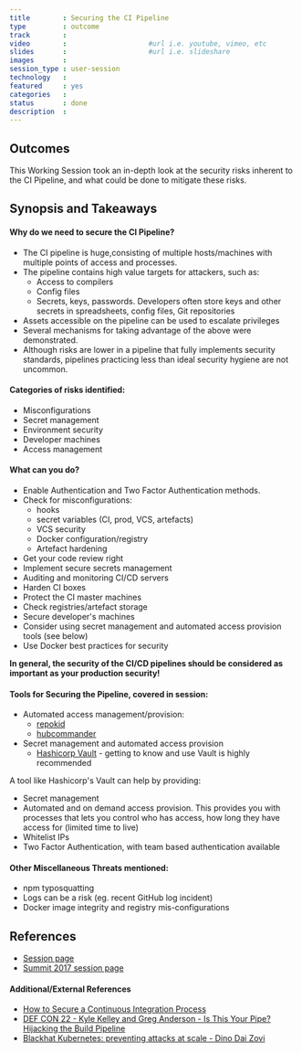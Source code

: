 ```yaml
---
title        : Securing the CI Pipeline
type         : outcome
track        :
video        :                    #url i.e. youtube, vimeo, etc
slides       :                    #url i.e. slideshare
images       :
session_type : user-session
technology   :
featured     : yes
categories   : 
status       : done
description  :
---
```


## Outcomes
This Working Session took an in-depth look at the security risks inherent to the CI Pipeline, and what could be done to mitigate these risks.

## Synopsis and Takeaways

#### Why do we need to secure the CI Pipeline?

- The CI pipeline is huge,consisting of multiple hosts/machines with multiple points of access and processes.
- The pipeline contains high value targets for attackers, such as:
    - Access to compilers
    - Config files
    - Secrets, keys, passwords. Developers often store keys and other secrets in spreadsheets, config files, Git repositories
- Assets accessible on the pipeline can be used to escalate privileges
- Several mechanisms for taking advantage of the above were demonstrated.
- Although risks are lower in a pipeline that fully implements security standards, pipelines practicing less than ideal security hygiene are not uncommon.

####  Categories of risks identified:

- Misconfigurations
- Secret management
- Environment security
- Developer machines 
- Access management

#### What can you do?

- Enable Authentication and Two Factor Authentication methods.
- Check for misconfigurations:
    - hooks
    - secret variables (CI, prod, VCS, artefacts)
    - VCS security
    - Docker configuration/registry
    - Artefact hardening
- Get your code review right
- Implement secure secrets management
- Auditing and monitoring CI/CD servers
- Harden CI boxes
- Protect the CI master machines
- Check registries/artefact storage
- Secure developer's machines
- Consider using secret management and automated access provision tools (see below)
- Use Docker best practices for security

**In general, the security of the CI/CD pipelines should be considered as important as your production security!**


#### Tools for Securing the Pipeline, covered in session:

- Automated access management/provision:
    - [repokid](https://github.com/Netflix/repokid)
    - [hubcommander](https://github.com/Netflix/hubcommander)
- Secret management and automated access provision
    - [Hashicorp Vault](https://www.vaultproject.io/) - getting to know and use Vault is highly recommended

A tool like Hashicorp's Vault can help by providing:

- Secret management
- Automated and on demand access provision. This provides you with processes that lets you control who has access, how long they have access for (limited time to live)
- Whitelist IPs
- Two Factor Authentication, with team based authentication available

#### Other Miscellaneous Threats mentioned:

- npm typosquatting
- Logs can be a risk (eg. recent GitHub log incident)
- Docker image integrity and registry mis-configurations


## References
- [Session page](https://open-security-summit.org/tracks/devsecops/working-sessions/securing-the-ci-pipeline/)
- [Summit 2017 session page](https://owaspsummit.org/Working-Sessions/DevSecOps/Securing-the-CI-Pipeline.html)

#### Additional/External References

- [How to Secure a Continuous Integration Process](https://www.nccgroup.trust/uk/our-research/securing-the-continuous-integration-process)
- [DEF CON 22 - Kyle Kelley and Greg Anderson - Is This Your Pipe? Hijacking the Build Pipeline](https://www.youtube.com/watch?v=nBR7Kru6JX0)
- [Blackhat Kubernetes: preventing attacks at scale - Dino Dai Zovi](https://www.youtube.com/watch?v=P8891Z_uj-0)
